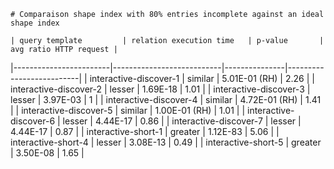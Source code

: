 
    # Comparaison shape index with 80% entries incomplete against an ideal shape index
    
    | query template         | relation execution time   | p-value       |   avg ratio HTTP request |
|------------------------|---------------------------|---------------|--------------------------|
| interactive-discover-1 | similar                   | 5.01E-01 (RH) |                     2.26 |
| interactive-discover-2 | lesser                    | 1.69E-18      |                     1.01 |
| interactive-discover-3 | lesser                    | 3.97E-03      |                     1    |
| interactive-discover-4 | similar                   | 4.72E-01 (RH) |                     1.41 |
| interactive-discover-5 | similar                   | 1.00E-01 (RH) |                     1.01 |
| interactive-discover-6 | lesser                    | 4.44E-17      |                     0.86 |
| interactive-discover-7 | lesser                    | 4.44E-17      |                     0.87 |
| interactive-short-1    | greater                   | 1.12E-83      |                     5.06 |
| interactive-short-4    | lesser                    | 3.08E-13      |                     0.49 |
| interactive-short-5    | greater                   | 3.50E-08      |                     1.65 |
    